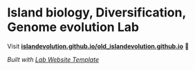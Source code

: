 
# Island biology, Diversification, Genome evolution Lab

Visit **[islandevolution.github.io/old_islandevolution.github.io](https://islandevolution.github.io/old_islandevolution.github.io)** 🚀

_Built with [Lab Website Template](https://greene-lab.gitbook.io/lab-website-template-docs)_
